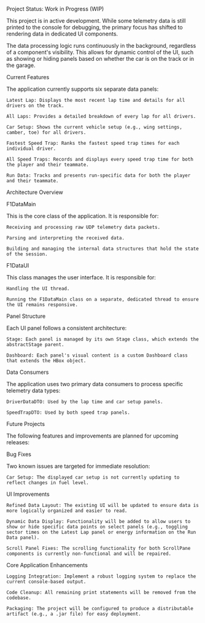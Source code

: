 Project Status: Work in Progress (WIP)

This project is in active development. While some telemetry data is still printed to the console for debugging, the primary focus has shifted to rendering data in dedicated UI components.

The data processing logic runs continuously in the background, regardless of a component's visibility. This allows for dynamic control of the UI, such as showing or hiding panels based on whether the car is on the track or in the garage.

Current Features

The application currently supports six separate data panels:

    Latest Lap: Displays the most recent lap time and details for all drivers on the track.

    All Laps: Provides a detailed breakdown of every lap for all drivers.

    Car Setup: Shows the current vehicle setup (e.g., wing settings, camber, toe) for all drivers.

    Fastest Speed Trap: Ranks the fastest speed trap times for each individual driver.

    All Speed Traps: Records and displays every speed trap time for both the player and their teammate.

    Run Data: Tracks and presents run-specific data for both the player and their teammate.

Architecture Overview

F1DataMain

This is the core class of the application. It is responsible for:

    Receiving and processing raw UDP telemetry data packets.

    Parsing and interpreting the received data.

    Building and managing the internal data structures that hold the state of the session.

F1DataUI

This class manages the user interface. It is responsible for:

    Handling the UI thread.

    Running the F1DataMain class on a separate, dedicated thread to ensure the UI remains responsive.

Panel Structure

Each UI panel follows a consistent architecture:

    Stage: Each panel is managed by its own Stage class, which extends the abstractStage parent.

    Dashboard: Each panel's visual content is a custom Dashboard class that extends the HBox object. 
Data Consumers

The application uses two primary data consumers to process specific telemetry data types:

    DriverDataDTO: Used by the lap time and car setup panels.

    SpeedTrapDTO: Used by both speed trap panels.

Future Projects

The following features and improvements are planned for upcoming releases:

Bug Fixes

Two known issues are targeted for immediate resolution:

    Car Setup: The displayed car setup is not currently updating to reflect changes in fuel level.

UI Improvements

    Refined Data Layout: The existing UI will be updated to ensure data is more logically organized and easier to read.

    Dynamic Data Display: Functionality will be added to allow users to show or hide specific data points on select panels (e.g., toggling sector times on the Latest Lap panel or energy information on the Run Data panel).

    Scroll Panel Fixes: The scrolling functionality for both ScrollPane components is currently non-functional and will be repaired.

Core Application Enhancements

    Logging Integration: Implement a robust logging system to replace the current console-based output.

    Code Cleanup: All remaining print statements will be removed from the codebase.

    Packaging: The project will be configured to produce a distributable artifact (e.g., a .jar file) for easy deployment.
